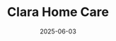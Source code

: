 ---  
layout: startup_page  
title: "Clara Home Care"  
id: "clarahomecare.com"  
permalink: "/clarahomecareclarahomecare.com06032025/"  
website: "https://clarahomecare.com/"  
funding_round: "Seed"  
funding_amount: "$3.1M"  
investors: "Torch Capital, Virtue, Y Combinator, several prominent angel investors"  
about: "Clara Home Care is a technology platform that enables families to directly hire professional, in-home senior caregivers. The platform uses AI-powered tools to match families with caregivers, streamlining the entire caregiving process, offering flexibility, and providing higher pay for caregivers, addressing the inefficiencies and high costs associated with traditional agencies."  
markets: "Technology, Information and Internet"  
hq: "San Francisco, California, United States"  
founded_year: "2024"  
linkedin: "https://www.linkedin.com/company/clarahomecare"  
twitter: ""  
instagram: "https://instagram.com/clara_home_care"  
facebook: "https://facebook.com/HomeCareNearMe/"  
crunchbase: "https://www.crunchbase.com/organization/clara-3cf0"  
pitchbook: ""  

date_display: "03-Jun-2025"  
date: "2025-06-03"

# SEO Optimization  
meta_title: "Clara Home Care - Seed Funding ($3.1M)"  
meta_description: "Clara Home Care, Clara Home Care is a technology platform that enables families to directly hire professional, in-home senior caregivers. The platform uses AI-powered ..."  
meta_keywords: "Clara Home Care, Technology, Information and Internet, Seed funding"  
canonical_url: "https://startup.projectstartups.com/clarahomecareclarahomecare.com06032025/"  
---